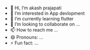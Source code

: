 - 👋 Hi, I’m akash prajapati
- 👀 I’m interested in App devlopment
- 🌱 I’m currently learning flutter 
- 💞️ I’m looking to collaborate on ...
- 📫 How to reach me ...
- 😄 Pronouns: ...
- ⚡ Fun fact: ...

<!---
Akash-4132/Akash-4132 is a ✨ special ✨ repository because its `README.md` (this file) appears on your GitHub profile.
You can click the Preview link to take a look at your changes.
--->

